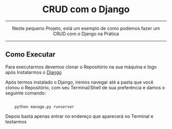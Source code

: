 <h1 align="center"> CRUD com o Django </h1>
<hr>
<p align="center"> Neste pequeno Projeto, está um exemplo de como podemos fazer um CRUD com o Django na Prática </p>
<hr>
<h2> Como Executar </h2>
<p> Para executarmos devemos clonar o Repositório na sua máquina e logo após Instalarmos o <a href="https://www.djangoproject.com">Django</a></p>
<p> Após termos instalado o Django, iremos navegar até a pasta que você clonou o Repositório, com seu Terminal/Shell de sua preferência e damos o seguinte comando: </p>
<code>
    python manage.py runserver
</code>
<p> Depois basta apenas entrar no endereço que aparecerá no Terminal e testarmos </p>
